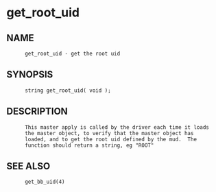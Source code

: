 # get_root_uid
## NAME
          get_root_uid - get the root uid

## SYNOPSIS
          string get_root_uid( void );

## DESCRIPTION
          This master apply is called by the driver each time it loads
          the master object, to verify that the master object has
          loaded, and to get the root uid defined by the mud.  The
          function should return a string, eg "ROOT"

## SEE ALSO
          get_bb_uid(4)
